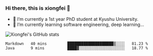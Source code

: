### Hi there, this is xiongfei 👋


- 🔭 I’m currently a 1st year PhD student at Kyushu University.
- 🌱 I’m currently learning software engineering, deep learning...

<!--
**Toma62299781/Toma62299781** is a ✨ _special_ ✨ repository because its `README.md` (this file) appears on your GitHub profile.
Here are some ideas to get you started:
-->

![Xiongfei's GitHub stats](https://github-readme-stats.vercel.app/api?username=Toma62299781)

<!--START_SECTION:waka-->
```text
Markdown   40 mins         ████████████████████▒░░░░   81.23 % 
Java       9 mins          ████▓░░░░░░░░░░░░░░░░░░░░   18.77 % 
```
<!--END_SECTION:waka-->

